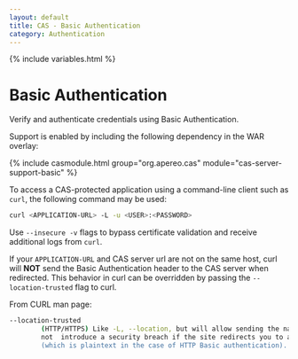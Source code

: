 ```yaml
---
layout: default
title: CAS - Basic Authentication
category: Authentication
---
```

{% include variables.html %}


# Basic Authentication

Verify and authenticate credentials using Basic Authentication.

Support is enabled by including the following dependency in the WAR overlay:

{% include casmodule.html group="org.apereo.cas" module="cas-server-support-basic" %}

To access a CAS-protected application using a command-line client such as `curl`, the following command may be used:

```bash
curl <APPLICATION-URL> -L -u <USER>:<PASSWORD>
```

Use `--insecure -v` flags to bypass certificate validation and receive additional logs from `curl`. 

If your `APPLICATION-URL` and CAS server url are not on the same host, curl will **NOT** send the Basic Authentication header to the CAS 
server when redirected. This behavior in curl can be overridden by passing the `--location-trusted` flag to curl.

From CURL man page:

```bash
--location-trusted
        (HTTP/HTTPS) Like -L, --location, but will allow sending the name + password to all hosts that the site may redirect to. This may or may
        not  introduce a security breach if the site redirects you to a site to which you'll send your authentication info 
        (which is plaintext in the case of HTTP Basic authentication).
```
